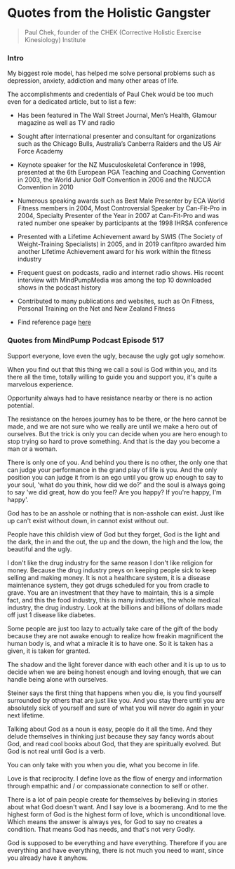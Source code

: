 # Quotes from the Holistic Gangster
> Paul Chek, founder of the CHEK (Corrective Holistic Exercise Kinesiology) Institute

### Intro

My biggest role model, has helped me solve personal problems such as depression, anxiety, addiction and many other areas of life.

The accomplishments and credentials of Paul Chek would be too much even for a dedicated article, but to list a few: 

- Has been featured in The Wall Street Journal, Men’s Health, Glamour magazine as well as TV and radio

- Sought after international presenter and consultant for organizations such as the Chicago Bulls, Australia’s Canberra Raiders and the US Air Force Academy

- Keynote speaker for the NZ Musculoskeletal Conference in 1998, presented at the 6th European PGA Teaching and Coaching Convention in 2003, the World Junior Golf Convention in 2006 and the NUCCA Convention in 2010

- Numerous speaking awards such as Best Male Presenter by ECA World Fitness members in 2004, Most Controversial Speaker by Can-Fit-Pro in 2004, Specialty Presenter of the Year in 2007 at Can-Fit-Pro and was rated number one speaker by participants at the 1998 IHRSA conference 

- Presented with a Lifetime Achievement award by SWIS (The Society of Weight-Training Specialists) in 2005, and in 2019 canfitpro awarded him another Lifetime Achievement award for his work within the fitness industry

- Frequent guest on podcasts, radio and internet radio shows. His recent interview with MindPumpMedia was among the top 10 downloaded shows in the podcast history

- Contributed to many publications and websites, such as On Fitness, Personal Training on the Net and New Zealand Fitness 

- Find reference page [here](https://chekinstitute.com/paul-chek/)

### Quotes from MindPump Podcast Episode 517

Support everyone, love even the ugly, because the ugly got ugly somehow.

When you find out that this thing we call a soul is God within you, and its there all the time, totally willing to guide you and support you, it's quite a marvelous experience.

Opportunity always had to have resistance nearby or there is no action potential.

The resistance on the heroes journey has to be there, or the hero cannot be made, and we are not sure who we really are until we make a hero out of ourselves. But the trick is only you can decide when you are hero enough to stop trying so hard to prove something. And that is the day you become a man or a woman.

There is only one of you. And behind you there is no other, the only one that can judge your performance in the grand play of life is you. And the only position you can judge it from is an ego until you grow up enough to say to your soul, 'what do you think, how did we do?' and the soul is always going to say 'we did great, how do you feel? Are you happy? If you're happy, I'm happy'.

God has to be an asshole or nothing that is non-asshole can exist. Just like up can't exist without down, in cannot exist without out. 

People have this childish view of God but they forget, God is the light and the dark, the in and the out, the up and the down, the high and the low, the beautiful and the ugly. 

I don't like the drug industry for the same reason I don't like religion for money. Because the drug industry preys on keeping people sick to keep selling and making money. It is not a healthcare system, it is a disease maintenance system, they got drugs scheduled for you from cradle to grave. You are an investment that they have to maintain, this is a simple fact, and this the food industry, this is many industries, the whole medical industry, the drug industry. Look at the billions and billions of dollars made off just 1 disease like diabetes.

Some people are just too lazy to actually take care of the gift of the body because they are not awake enough to realize how freakin magnificent the human body is, and what a miracle it is to have one. So it is taken has a given, it is taken for granted.

The shadow and the light forever dance with each other and it is up to us to decide when we are being honest enough and loving enough, that we can handle being alone with ourselves.

Steiner says the first thing that happens when you die, is you find yourself surrounded by others that are just like you. And you stay there until you are absolutely sick of yourself and sure of what you will never do again in your next lifetime.

Talking about God as a noun is easy, people do it all the time. And they delude themselves in thinking just because they say fancy words about God, and read cool books about God, that they are spiritually evolved. But God is not real until God is a verb.

You can only take with you when you die, what you become in life.

Love is that reciprocity. I define love as the flow of energy and information through empathic and / or compassionate connection to self or other.

There is a lot of pain people create for themselves by believing in stories about what God doesn't want. And I say love is a boomerang. And to me the highest form of God is the highest form of love, which is unconditional love. Which means the answer is always yes, for God to say no creates a condition. That means God has needs, and that's not very Godly.

God is supposed to be everything and have everything. Therefore if you are everything and have everything, there is not much you need to want, since you already have it anyhow.
